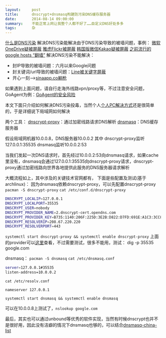 ```yaml
---
layout:     post
title:      dnscrypt+dnsmasq构建防污染DNS缓存服务器
date:       2014-08-14 09:00:00
summary:    不能正常上网让我整个人都不好了……自定义DNS好处多多
tags:       杂
---
```



[什么是DNS污染][1]
解决DNS污染能解决由于DNS污染导致的被墙问题，事例：
[微软OneDrive疑被屏蔽][2]
[雅虎Flickr被屏蔽][3]
[韩国版微信Kakao疑被屏蔽][4]
[之前流行的google hosts “翻墙”][5]
解决DNS污染不能解决：

 - 封IP导致的被墙问题：六月以来Google问题
 - 封关键词/url导致的被墙问题：[Line被关键字屏蔽][6]
 - 开心一刻——>[sinaapp.co躺枪][7]

如果遇到上面问题，请自行走海外线路vpn/proxy等，不过注意安全问题，GoAgent为例：[GoAgent的安全风险][8]


本文下面只介绍如何解决DNS污染投毒，当然个人[个人PC解决方式][9]还是很简单的，于是详细说下局域网如何解决

两个工具：
[dnscrypt-proxy][10]：通过加密线路请求DNS解析
[dnsmasq][11]：DNS缓存服务器

假设局域网机器10.0.0.8，DNS服务器10.0.0.2
其中
dnscrypt-proxy监听127.0.0.1:35535
dnsmasq监听10.0.0.2:53

当我们发起一次DNS请求时，首先经过10.0.0.2:53向dnsmasq请求，如果cache里没有，dnsmasq会通过127.0.0.1:35535向dnscrypt-proxy请求，dnscrypt-proxy通过加密线路向世界各地提供此服务的DNS服务器请求解析

大概流程如上，其中涉及的关键技术官网都有，
下面是些配置及测试(基于archlinux)：
因为dnsmasq依赖dnscrypt-proxy，可以先配置dnscrypt-proxy
`pacman -S dnscrypt-proxy`
`cat /etc/conf.d/dnscrypt-proxy`

```bash
DNSCRYPT_LOCALIP=127.0.0.1
DNSCRYPT_LOCALPORT=35535
DNSCRYPT_USER=nobody
DNSCRYPT_PROVIDER_NAME=2.dnscrypt-cert.opendns.com
DNSCRYPT_PROVIDER_KEY=B735:1140:206F:225D:3E2B:D822:D7FD:691E:A1C3:3CC8:D666:8D0C:BE04:BFAB:CA43:FB79
DNSCRYPT_RESOLVERIP=208.67.220.220
DNSCRYPT_RESOLVERPORT=443
```

`systemctl start dnscrypt-proxy && systemctl enable dnscrypt-proxy`
上面的provider可以[这里][12]查看，不过需要测试，很多不能用，测试：
dig -p 35535 google.com

dnsmasq：
`pacman -S dnsmasq`
`cat /etc/dnsmasq.conf`

```bash
server=127.0.0.1#35535
listen-address=10.0.0.2
```

`cat /etc/resolv.conf`

```
nameserver 127.0.0.1
```

`systemctl start dnsmasq && systemctl enable dnsmasq`

可以在10.0.0.8上测试了，`nslookup google.com`


最后，其实也可以通过unbound等优秀的软件实现，当然有时候dnscrypt也并不是很好用，因此没有洁癖的情况下dnsmasq也够的，可以结合[dnsmasq-china-list][13]


  [1]: http://en.wikipedia.org/wiki/DNS_spoofing
  [2]: http://www.williamlong.info/archives/3905.html
  [3]: http://www.williamlong.info/archives/3906.html
  [4]: http://www.williamlong.info/archives/3907.html
  [5]: https://code.google.com/p/smarthosts/
  [6]: http://www.williamlong.info/archives/3904.html
  [7]: http://s.weibo.com/weibo/sinaapp.co?topnav=1&wvr=5&b=1
  [8]: http://www.williamlong.info/archives/3882.html
  [9]: http://www.williamlong.info/archives/3890.html
  [10]: http://dnscrypt.org/
  [11]: http://www.thekelleys.org.uk/dnsmasq/doc.html
  [12]: https://github.com/jedisct1/dnscrypt-proxy/blob/master/dnscrypt-resolvers.csv
  [13]: https://github.com/felixonmars/dnsmasq-china-list
